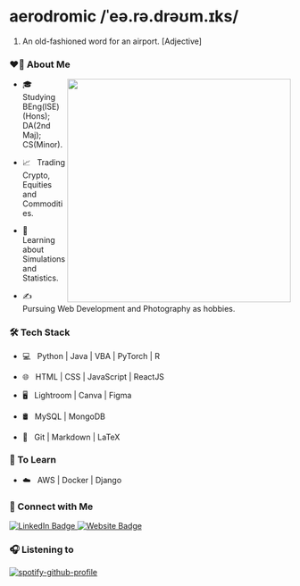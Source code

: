 # aerodromic /ˈeə.rə.drəʊm.ɪks/

1. An old-fashioned word for an airport. [Adjective] 

### ❤️‍🔥 About Me

[<img align="right" width="400" src="https://cdn.dribbble.com/users/330915/screenshots/3587000/media/cf9c914d04e017ab821bab2ee0bb87cb.gif">](https://joelloliangze.com/)

- 🎓 &nbsp; Studying BEng(ISE)(Hons); DA(2nd Maj); CS(Minor).

- 📈 &nbsp; Trading Crypto, Equities and Commodities.

- 🌱 &nbsp; Learning about Simulations and Statistics.

- ✍️ &nbsp; Pursuing Web Development and Photography as hobbies.



### 🛠 Tech Stack

- 💻 &nbsp; Python | Java | VBA | PyTorch | R

- 🌐 &nbsp; HTML | CSS | JavaScript | ReactJS

- 🖥 &nbsp; Lightroom | Canva | Figma

- 🛢 &nbsp; MySQL | MongoDB

- 🔧 &nbsp; Git | Markdown | LaTeX

### 🎯 To Learn

- ☁️ &nbsp; AWS | Docker | Django

### 🔗 Connect with Me
<div id="badges">
  <a href="https://www.linkedin.com/in/joello/">
    <img src="https://img.shields.io/badge/LinkedIn-blue?style=for-the-badge&logo=linkedin&logoColor=white" alt="LinkedIn Badge"/>
  </a>
  <a href="https://joelloliangze.com/">
    <img src="https://img.shields.io/badge/website-black?style=for-the-badge&logo=Hugo&logoColor=white" alt="Website Badge"/>
  </a>
</div>

### 🎧 Listening to

[![spotify-github-profile](https://spotify-github-profile.vercel.app/api/view?uid=2152bpf2j53hr2l4hj3ll7zyi&cover_image=true&theme=novatorem&bar_color=53b14f&bar_color_cover=true)](https://spotify-github-profile.vercel.app/api/view?uid=2152bpf2j53hr2l4hj3ll7zyi&redirect=true)
